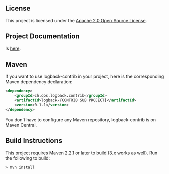 ## License

This project is licensed under the [Apache 2.0 Open Source License](http://www.apache.org/licenses/LICENSE-2.0).


## Project Documentation 

Is [here](https://github.com/qos-ch/logback-contrib/wiki).


## Maven

If you want to use logback-contrib in your project, here is the corresponding Maven dependency declaration:

```xml
<dependency>
    <groupId>ch.qos.logback.contrib</groupId>
    <artifactId>logback-{CONTRIB SUB PROJECT}</artifactId>
    <version>0.1.1</version>
</dependency>
```

You don't have to configure any Maven repository, logback-contrib is on Maven Central.

## Build Instructions

This project requires Maven 2.2.1 or later to build (3.x works as well).  Run the following to build:

```shell
> mvn install
```
